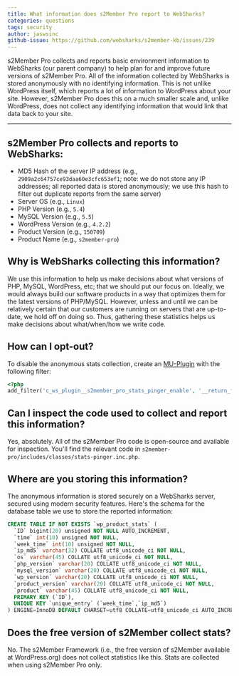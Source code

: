 ```yaml
---
title: What information does s2Member Pro report to WebSharks?
categories: questions
tags: security
author: jaswsinc
github-issue: https://github.com/websharks/s2member-kb/issues/239
---
```


s2Member Pro collects and reports basic environment information to WebSharks (our parent company) to help plan for and improve future versions of s2Member Pro. All of the information collected by WebSharks is stored anonymously with no identifying information. This is not unlike WordPress itself, which reports a lot of information to WordPress about your site. However, s2Member Pro does this on a much smaller scale and, unlike WordPress, does not collect any identifying information that would link that data back to your site.

---

## s2Member Pro collects and reports to WebSharks:

- MD5 Hash of the server IP address (e.g., `2909a2c64757ce93daa60e3cfc653ef1`; note: we do not store any IP addresses; all reported data is stored anonymously; we use this hash to filter out duplicate reports from the same server)
- Server OS (e.g., `Linux`)
- PHP Version (e.g., `5.4`)
- MySQL Version (e.g., `5.5`)
- WordPress Version (e.g., `4.2.2`)
- Product Version (e.g., `150709`)
- Product Name (e.g., `s2member-pro`)

## Why is WebSharks collecting this information?

We use this information to help us make decisions about what versions of PHP, MySQL, WordPress, etc; that we should put our focus on. Ideally, we would always build our software products in a way that optimizes them for the latest versions of PHP/MySQL. However, unless and until we can be relatively certain that our customers are running on servers that are up-to-date, we hold off on doing so. Thus, gathering these statistics helps us make decisions about what/when/how we write code.

## How can I opt-out?

To disable the anonymous stats collection, create an [MU-Plugin](http://codex.wordpress.org/Must_Use_Plugins) with the following filter:

```php
<?php
add_filter('c_ws_plugin__s2member_pro_stats_pinger_enable', '__return_false');
```

## Can I inspect the code used to collect and report this information?

Yes, absolutely. All of the s2Member Pro code is open-source and available for inspection. You'll find the relevant code in `s2member-pro/includes/classes/stats-pinger.inc.php`.

## Where are you storing this information?

The anonymous information is stored securely on a WebSharks server, secured using modern security features. Here's the schema for the database table we use to store the reported information:

```sql
CREATE TABLE IF NOT EXISTS `wp_product_stats` (
  `ID` bigint(20) unsigned NOT NULL AUTO_INCREMENT,
  `time` int(10) unsigned NOT NULL,
  `week_time` int(10) unsigned NOT NULL,
  `ip_md5` varchar(32) COLLATE utf8_unicode_ci NOT NULL,
  `os` varchar(45) COLLATE utf8_unicode_ci NOT NULL,
  `php_version` varchar(20) COLLATE utf8_unicode_ci NOT NULL,
  `mysql_version` varchar(20) COLLATE utf8_unicode_ci NOT NULL,
  `wp_version` varchar(20) COLLATE utf8_unicode_ci NOT NULL,
  `product_version` varchar(20) COLLATE utf8_unicode_ci NOT NULL,
  `product` varchar(45) COLLATE utf8_unicode_ci NOT NULL,
  PRIMARY KEY (`ID`),
  UNIQUE KEY `unique_entry` (`week_time`,`ip_md5`)
) ENGINE=InnoDB DEFAULT CHARSET=utf8 COLLATE=utf8_unicode_ci AUTO_INCREMENT=1 ;
```

## Does the free version of s2Member collect stats?

No. The s2Member Framework (i.e., the free version of s2Member available at WordPress.org) does not collect statistics like this. Stats are collected when using s2Member Pro only.